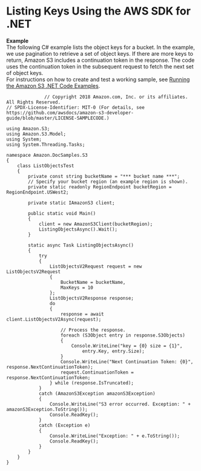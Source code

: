 # Listing Keys Using the AWS SDK for \.NET<a name="ListingObjectKeysUsingNetSDK"></a>

**Example**  
The following C\# example lists the object keys for a bucket\. In the example, we use pagination to retrieve a set of object keys\. If there are more keys to return, Amazon S3 includes a continuation token in the response\. The code uses the continuation token in the subsequent request to fetch the next set of object keys\.  
 For instructions on how to create and test a working sample, see [Running the Amazon S3 \.NET Code Examples](UsingTheMPDotNetAPI.md#TestingDotNetApiSamples)\.  

```
              // Copyright 2018 Amazon.com, Inc. or its affiliates. All Rights Reserved.
// SPDX-License-Identifier: MIT-0 (For details, see https://github.com/awsdocs/amazon-s3-developer-guide/blob/master/LICENSE-SAMPLECODE.)

﻿using Amazon.S3;
using Amazon.S3.Model;
using System;
using System.Threading.Tasks;

namespace Amazon.DocSamples.S3
{
    class ListObjectsTest
    {
        private const string bucketName = "*** bucket name ***";
        // Specify your bucket region (an example region is shown).
        private static readonly RegionEndpoint bucketRegion = RegionEndpoint.USWest2;

        private static IAmazonS3 client;

        public static void Main()
        {
            client = new AmazonS3Client(bucketRegion);
            ListingObjectsAsync().Wait();
        }

        static async Task ListingObjectsAsync()
        {
            try
            {
                ListObjectsV2Request request = new ListObjectsV2Request
                {
                    BucketName = bucketName,
                    MaxKeys = 10
                };
                ListObjectsV2Response response;
                do
                {
                    response = await client.ListObjectsV2Async(request);

                    // Process the response.
                    foreach (S3Object entry in response.S3Objects)
                    {
                        Console.WriteLine("key = {0} size = {1}",
                            entry.Key, entry.Size);
                    }
                    Console.WriteLine("Next Continuation Token: {0}", response.NextContinuationToken);
                    request.ContinuationToken = response.NextContinuationToken;
                } while (response.IsTruncated);
            }
            catch (AmazonS3Exception amazonS3Exception)
            {
                Console.WriteLine("S3 error occurred. Exception: " + amazonS3Exception.ToString());
                Console.ReadKey();
            }
            catch (Exception e)
            {
                Console.WriteLine("Exception: " + e.ToString());
                Console.ReadKey();
            }
        }
    }
}
```